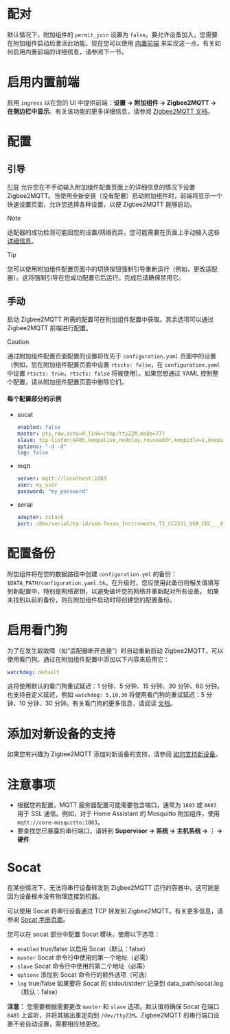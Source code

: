 # 配对

默认情况下，附加组件的 `permit_join` 设置为 `false`。要允许设备加入，您需要在附加组件启动后激活此功能。现在您可以使用 [内置前端](https://www.zigbee2mqtt.io/information/frontend.html) 来实现这一点。有关如何启用内置前端的详细信息，请参阅下一节。

# 启用内置前端

启用 `ingress` 以在您的 UI 中提供前端：**设置 → 附加组件 → Zigbee2MQTT → 在侧边栏中显示**。有关该功能的更多详细信息，请参阅 [Zigbee2MQTT 文档](https://www.zigbee2mqtt.io/information/frontend.html)。

# 配置

## 引导

[引导](https://www.zigbee2mqtt.io/guide/getting-started/#onboarding) 允许您在不手动输入附加组件配置页面上的详细信息的情况下设置 Zigbee2MQTT。当使用全新安装（没有配置）启动附加组件时，前端将显示一个快速设置页面，允许您选择各种设置，以便 Zigbee2MQTT 能够启动。

> [!NOTE]
> 适配器的成功检测可能因您的设置/网络而异。您可能需要在页面上手动输入这些 [详细信息](https://www.zigbee2mqtt.io/guide/configuration/adapter-settings.html#basic-configuration)。

> [!TIP]
> 您可以使用附加组件配置页面中的切换按钮强制引导重新运行（例如，更改适配器）。这将强制引导在您成功配置它后运行。完成后请确保禁用它。

## 手动

启动 Zigbee2MQTT 所需的配置可在附加组件配置中获取。其余选项可以通过 Zigbee2MQTT 前端进行配置。

> [!CAUTION]
> 通过附加组件配置页面配置的设置将优先于 `configuration.yaml` 页面中的设置（例如，您在附加组件配置页面中设置 `rtscts: false`，在 `configuration.yaml` 中设置 `rtscts: true`，`rtscts: false` 将被使用）。如果您想通过 YAML 控制整个配置，请从附加组件配置页面中删除它们。

#### 每个配置部分的示例

- socat
  ```yaml
  enabled: false
  master: pty,raw,echo=0,link=/tmp/ttyZ2M,mode=777
  slave: tcp-listen:8485,keepalive,nodelay,reuseaddr,keepidle=1,keepintvl=1,keepcnt=5
  options: "-d -d"
  log: false
  ```
- mqtt
  ```yaml
  server: mqtt://localhost:1883
  user: my_user
  password: "my_password"
  ```
- serial
  ```yaml
  adapter: zstack
  port: /dev/serial/by-id/usb-Texas_Instruments_TI_CC2531_USB_CDC___0X00124B0018ED3DDF-if00
  ```

# 配置备份

附加组件将在您的数据路径中创建 `configuration.yml` 的备份：`$DATA_PATH/configuration.yaml.bk`。在升级时，您应使用此备份将相关值填写到新配置中，特别是网络密钥，以避免破坏您的网络并重新配对所有设备。
如果未找到以前的备份，则在附加组件启动时将创建您的配置备份。

# 启用看门狗

为了在发生软故障（如“适配器断开连接”）时自动重新启动 Zigbee2MQTT，可以使用看门狗。通过在附加组件配置中添加以下内容来启用它：

```yaml
watchdog: default
```

这将使用默认的看门狗重试延迟：1 分钟、5 分钟、15 分钟、30 分钟、60 分钟。也支持自定义延迟，例如 `watchdog: 5,10,30` 将使用看门狗的重试延迟：5 分钟、10 分钟、30 分钟。有关看门狗的更多信息，请阅读 [文档](https://www.zigbee2mqtt.io/guide/installation/15_watchdog.html)。

# 添加对新设备的支持

如果您有兴趣为 Zigbee2MQTT 添加对新设备的支持，请参阅 [如何支持新设备](https://www.zigbee2mqtt.io/how_tos/how_to_support_new_devices.html)。

# 注意事项

- 根据您的配置，MQTT 服务器配置可能需要包含端口，通常为 `1883` 或 `8883` 用于 SSL 通信。例如，对于 Home Assistant 的 Mosquitto 附加组件，使用 `mqtt://core-mosquitto:1883`。
- 要查找您已暴露的串行端口，请转到 **Supervisor → 系统 → 主机系统 → ⋮ → 硬件**

# Socat

在某些情况下，无法将串行设备转发到 Zigbee2MQTT 运行的容器中。这可能是因为设备根本没有物理连接到机器。

可以使用 Socat 将串行设备通过 TCP 转发到 Zigbee2MQTT。有关更多信息，请参阅 [Socat 手册页面](https://linux.die.net/man/1/socat)。

您可以在 socat 部分中配置 Socat 模块，使用以下选项：

- `enabled` true/false 以启用 Socat（默认：false）
- `master` Socat 命令行中使用的第一个地址（必需）
- `slave` Socat 命令行中使用的第二个地址（必需）
- `options` 添加到 Socat 命令行的额外选项（可选）
- `log` true/false 如果要将 Socat 的 stdout/stderr 记录到 data_path/socat.log（默认：false）

**注意：** 您需要根据需要更改 `master` 和 `slave` 选项。默认值将确保 Socat 在端口 `8485` 上监听，并将其输出重定向到 `/dev/ttyZ2M`。Zigbee2MQTT 的串行端口设置不会自动设置，需要相应地更改。